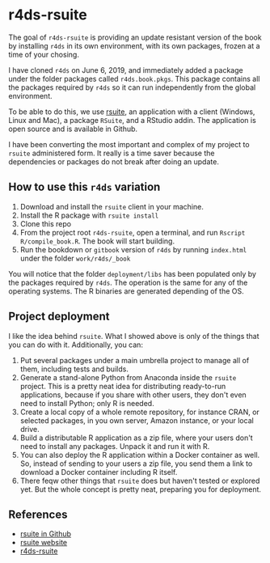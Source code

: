 # r4ds-rsuite

<!-- badges: start -->
<!-- badges: end -->

The goal of `r4ds-rsuite` is providing an update resistant version of the book by installing `r4ds` in its own environment, with its own packages, frozen at a time of your chosing.

I have cloned `r4ds` on June 6, 2019, and immediately added a package under the folder packages called `r4ds.book.pkgs`. This package contains all the packages required by `r4ds` so it can run independently from the global environment.

To be able to do this, we use [rsuite](https://rsuite.io/), an application with a client (Windows, Linux and Mac), a package `RSuite`, and a RStudio addin. The application is open source and is available in Github.

I have been converting the most important and complex of my project to `rsuite` administered form. It really is a time saver because the dependencies or packages do not break after doing an update.

## How to use this `r4ds` variation

1. Download and install the `rsuite` client in your machine.
2. Install the R package with `rsuite install`
3. Clone this repo
4. From the project root `r4ds-rsuite`, open a terminal, and run 
`Rscript R/compile_book.R`. The book will start building.
5. Run the bookdown or `gitbook` version of `r4ds` by running `index.html` under the folder `work/r4ds/_book`

You will notice that the folder `deployment/libs` has been populated only by the packages required by `r4ds`. The operation is the same for any of the operating systems. The R binaries are generated depending of the OS.

## Project deployment
I like the idea behind `rsuite`. What I showed above is only of the things that you can do with it. Additionally, you can:

1. Put several packages under a main umbrella project to manage all of them, including tests and builds.
2. Generate a stand-alone Python from Anaconda inside the `rsuite` project. This is a pretty neat idea for distributing ready-to-run applications, because if you share with other users, they don't even need to install Python; only R is needed.
3. Create a local copy of a whole remote repository, for instance CRAN, or selected packages, in you own server, Amazon instance, or your local drive.
4. Build a distributable R application as a zip file, where your users don't need to install any packages. Unpack it and run it with R.
5. You can also deploy the R application within a Docker container as well. So, instead of sending to your users a zip file, you send them a link to download a Docker container including R itself.
6. There feqw other things that `rsuite` does but haven't tested or explored yet. But the whole concept is pretty neat, preparing you for deployment.


## References

* [rsuite in Github](https://github.com/WLOGSolutions/RSuite)
* [rsuite website](https://rsuite.io/)
* [r4ds-rsuite](https://github.com/f0nzie/r4ds-rsuite)






